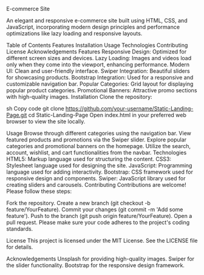 E-commerce Site


An elegant and responsive e-commerce site built using HTML, CSS, and JavaScript, incorporating modern design principles and performance optimizations like lazy loading and responsive layouts.

Table of Contents
Features
Installation
Usage
Technologies
Contributing
License
Acknowledgements
Features
Responsive Design: Optimized for different screen sizes and devices.
Lazy Loading: Images and videos load only when they come into the viewport, enhancing performance.
Modern UI: Clean and user-friendly interface.
Swiper Integration: Beautiful sliders for showcasing products.
Bootstrap Integration: Used for a responsive and customizable navigation bar.
Popular Categories: Grid layout for displaying popular product categories.
Promotional Banners: Attractive promo sections with high-quality images.
Installation
Clone the repository:

sh
Copy code
git clone https://github.com/your-username/Static-Landing-Page.git
cd Static-Landing-Page
Open index.html in your preferred web browser to view the site locally.

Usage
Browse through different categories using the navigation bar.
View featured products and promotions via the Swiper slider.
Explore popular categories and promotional banners on the homepage.
Utilize the search, account, wishlist, and cart functionalities from the navbar.
Technologies
HTML5: Markup language used for structuring the content.
CSS3: Stylesheet language used for designing the site.
JavaScript: Programming language used for adding interactivity.
Bootstrap: CSS framework used for responsive design and components.
Swiper: JavaScript library used for creating sliders and carousels.
Contributing
Contributions are welcome! Please follow these steps:

Fork the repository.
Create a new branch (git checkout -b feature/YourFeature).
Commit your changes (git commit -m 'Add some feature').
Push to the branch (git push origin feature/YourFeature).
Open a pull request.
Please make sure your code adheres to the project's coding standards.

License
This project is licensed under the MIT License. See the LICENSE file for details.

Acknowledgements
Unsplash for providing high-quality images.
Swiper for the slider functionality.
Bootstrap for the responsive design framework.
